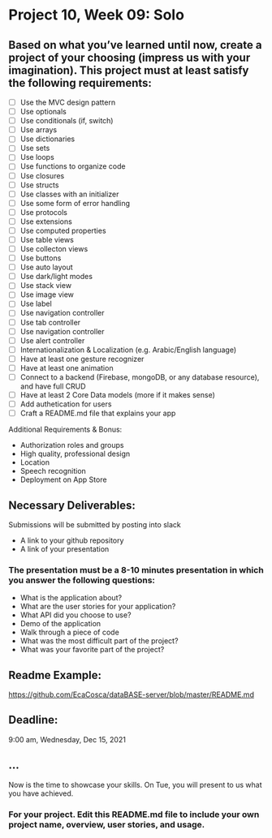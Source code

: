 # Project 10, Week 09: Solo

## Based on what you’ve learned until now, create a project of your choosing (impress us with your imagination). This project must at least satisfy the following requirements:

-[ ] Use the MVC design pattern
-[ ] Use optionals
-[ ] Use conditionals (if, switch)
-[ ] Use arrays
-[ ] Use dictionaries
-[ ] Use sets
-[ ] Use loops
-[ ] Use functions to organize code
-[ ] Use closures
-[ ] Use structs
-[ ] Use classes with an initializer
-[ ] Use some form of error handling
-[ ] Use protocols
-[ ] Use extensions
-[ ] Use computed properties
-[ ] Use table views
-[ ] Use collecton views
-[ ] Use buttons
-[ ] Use auto layout
-[ ] Use dark/light modes
-[ ] Use stack view
-[ ] Use image view
-[ ] Use label
-[ ] Use navigation controller
-[ ] Use tab controller
-[ ] Use navigation controller
-[ ] Use alert controller
-[ ] Internationalization & Localization (e.g. Arabic/English language)
-[ ] Have at least one gesture recognizer
-[ ] Have at least one animation
-[ ] Connect to a backend (Firebase, mongoDB, or any database resource), and have full CRUD
-[ ] Have at least 2 Core Data models (more if it makes sense)
-[ ] Add authetication for users
-[ ] Craft a README.md file that explains your app

Additional Requirements & Bonus:

- Authorization roles and groups
- High quality, professional design
- Location
- Speech recognition
- Deployment on App Store

## Necessary Deliverables:

Submissions will be submitted by posting into slack

- A link to your github repository
- A link of your presentation

### The presentation must be a 8-10 minutes presentation in which you answer the following questions:

- What is the application about?
- What are the user stories for your application?
- What API did you choose to use?
- Demo of the application
- Walk through a piece of code
- What was the most difficult part of the project?
- What was your favorite part of the project?

## Readme Example:
https://github.com/EcaCosca/dataBASE-server/blob/master/README.md


## Deadline:

9:00 am, Wednesday, Dec 15, 2021

## ...

Now is the time to showcase your skills. On Tue, you will present to us what you have achieved.

### For your project. Edit this README.md file to include your own project name, overview, user stories, and usage. 
